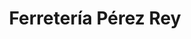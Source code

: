 ---
title: "Ferretería Pérez Rey"
url: /a-ponte-do-porto/ferreteria-perez-rey/
shop: hágalo usted mismo
---